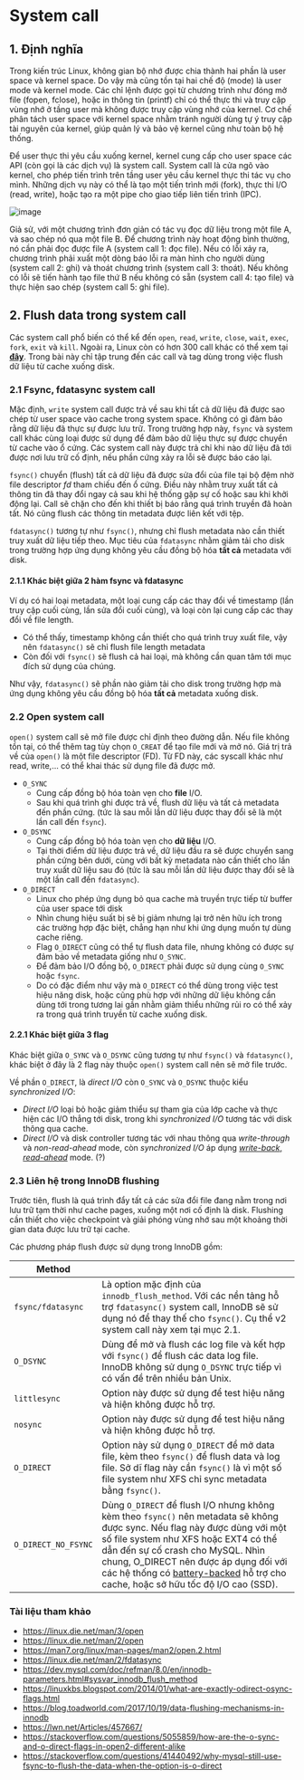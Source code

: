 # System call
## 1. Định nghĩa
Trong kiến trúc Linux, không gian bộ nhớ được chia thành hai phần là user space và kernel space. 
Do vậy mà cũng tồn tại hai chế độ (mode) là user mode và kernel mode.
Các chỉ lệnh được gọi từ chương trình như đóng mở file (fopen, fclose), hoặc in thông tin (printf) chỉ có thể thực thi và truy cập vùng nhớ ở tầng user mà không được truy cập vùng nhớ của kernel.
Cơ chế phân tách user space với kernel space nhằm tránh người dùng tự ý truy cập tài nguyên của kernel, giúp quản lý và bảo vệ kernel cũng như toàn bộ hệ thống.

Để user thực thi yêu cầu xuống kernel, kernel cung cấp cho user space các API (còn gọi là các dịch vụ) là system call.
System call là cửa ngõ vào kernel, cho phép tiến trình trên tầng user yêu cầu kernel thực thi tác vụ cho mình.
Những dịch vụ này có thể là tạo một tiến trình mới (fork), thực thi I/O (read, write), hoặc tạo ra một pipe cho giao tiếp liên tiến trình (IPC).

![image](https://user-images.githubusercontent.com/83684068/124892365-026b2780-e004-11eb-93f7-b430fe8fdabd.png)

Giả sử, với một chương trình đơn giản có tác vụ đọc dữ liệu trong một file A, và sao chép nó qua một file B.
Để chương trình này hoạt động bình thường, nó cần phải đọc được file A (system call 1: đọc file).
Nếu có lỗi xảy ra, chương trình phải xuất một dòng báo lỗi ra màn hình cho người dùng (system call 2: ghi) và thoát chương trình (system call 3: thoát).
Nếu không có lỗi sẽ tiến hành tạo file thứ B nếu không có sẵn (system call 4: tạo file) và thực hiện sao chép (system call 5: ghi file).

## 2. Flush data trong system call
Các system call phổ biến có thể kể đến `open`, `read`, `write`, `close`, `wait`, `exec`, `fork`, `exit` và `kill`. Ngoài ra, Linux còn có hơn 300 call khác có thể xem tại [**đây**](https://man7.org/linux/man-pages/man2/syscalls.2.html). Trong bài này chỉ tập trung đến các call và tag dùng trong việc flush dữ liệu từ cache xuống disk.

### 2.1 Fsync, fdatasync system call
Mặc định, `write` system call được trả về sau khi tất cả dữ liệu đã được sao chép từ user space vào cache trong system space. Không có gì đảm bảo rằng dữ liệu đã thực sự được lưu trữ. Trong trường hợp này, `fsync` và system call khác cùng loại được sử dụng để đảm bảo dữ liệu thực sự được chuyển từ cache vào ổ cứng. Các system call này được trả chỉ khi nào dữ liệu đã tới được nơi lưu trữ cố định, nếu phần cứng xảy ra lỗi sẽ được báo cáo lại.

`fsync()` chuyển (flush) tất cả dữ liệu đã được sửa đổi của file tại bộ đệm nhờ file descriptor *fd* tham chiếu đến ổ cứng. Điều này nhằm truy xuất tất cả thông tin đã thay đổi ngay cả sau khi hệ thống gặp sự cố hoặc sau khi khởi động lại. Call sẽ chặn cho đến khi thiết bị báo rằng quá trình truyền đã hoàn tất. Nó cũng flush các thông tin metadata được liên kết với tệp.

`fdatasync()` tương tự như `fsync()`, nhưng chỉ flush metadata nào cần thiết truy xuất dữ liệu tiếp theo. Mục tiêu của `fdatasync` nhằm giảm tải cho disk trong trường hợp ứng dụng không yêu cầu đồng bộ hóa **tất cả** metadata với disk.

#### 2.1.1 Khác biệt giữa 2 hàm fsync và fdatasync
Ví dụ có hai loại metadata, một loại cung cấp các thay đổi về timestamp (lần truy cập cuối cùng, lần sửa đổi cuối cùng), và loại còn lại cung cấp các thay đổi về file length.
- Có thể thấy, timestamp không cần thiết cho quá trình truy xuất file, vậy nên `fdatasync()` sẽ chỉ flush file length metadata
- Còn đối với `fsync()` sẽ flush cả hai loại, mà không cần quan tâm tới mục đích sử dụng của chúng.

Như vậy, `fdatasync()` sẽ phần nào giảm tải cho disk trong trường hợp mà ứng dụng không yêu cầu đồng bộ hóa **tất cả** metadata xuống disk.
### 2.2 Open system call
`open()` system call sẽ mở file được chỉ định theo đường dẫn. Nếu file không tồn tại, có thể thêm tag tùy chọn `O_CREAT` để tạo file mới và mở nó.
Giá trị trả về của `open()` là một file descriptor (FD). Từ FD này, các syscall khác như read, write,... có thể khai thác sử dụng file đã được mở.

- `O_SYNC`
  - Cung cấp đồng bộ hóa toàn vẹn cho **file** I/O.
  - Sau khi quá trình ghi được trả về, flush dữ liệu và tất cả metadata đến phần cứng. (tức là sau mỗi lần dữ liệu được thay đổi sẽ là một lần call đến `fsync`).
- `O_DSYNC`
  - Cung cấp đồng bộ hóa toàn vẹn cho **dữ liệu** I/O.
  - Tại thời điểm dữ liệu được trả về, dữ liệu đầu ra sẽ được chuyển sang phần cứng bên dưới, cùng với bất kỳ metadata nào cần thiết cho lần truy xuất dữ liệu sau đó (tức là sau mỗi lần dữ liệu được thay đổi sẽ là một lần call đến `fdatasync`).
- `O_DIRECT` 
  - Linux cho phép ứng dụng bỏ qua cache mà truyền trực tiếp từ buffer của user space tới disk
  - Nhìn chung hiệu suất bị sẽ bị giảm nhưng lại trở nên hữu ích trong các trường hợp đặc biệt, chẳng hạn như khi ứng dụng muốn tự dùng cache riêng.
  - Flag `O_DIRECT` cũng có thể tự flush data file, nhưng không có được sự đảm bảo về metadata giống như `O_SYNC`.
  - Để đảm bảo I/O đồng bộ, `O_DIRECT` phải được sử dụng cùng `O_SYNC` hoặc `fsync`.
  - Do có đặc điểm như vậy mà `O_DIRECT` có thể dùng trong việc test hiệu năng disk, hoặc cũng phù hợp với những dữ liệu không cần dùng tới trong tương lai gần nhằm giảm thiểu những rủi ro có thể xảy ra trong quá trình truyền từ cache xuống disk.

#### 2.2.1 Khác biệt giữa 3 flag 
Khác biệt giữa `O_SYNC` và `O_DSYNC` cũng tương tự như `fsync()` và `fdatasync()`, khác biệt ở đây là 2 flag này thuộc `open()` system call nên sẽ mở file trước.

Về phần `O_DIRECT`, là *direct I/O* còn `O_SYNC` và `O_DSYNC` thuộc kiểu *synchronized I/O*:
- *Direct I/O* loại bỏ hoặc giảm thiểu sự tham gia của lớp cache và thực hiện các I/O thẳng tới disk, trong khi *synchronized I/O* tương tác với disk thông qua cache.
- *Direct I/O* và disk controller tương tác với nhau thông qua *write-through* và *non-read-ahead* mode, còn *synchronized I/O* áp dụng [*write-back*, *read-ahead*](https://github.com/huynp1999/huynp/blob/master/Linux/Filesystem/RAID/RAID-card-function.md#data-write-policies) mode. (?)


### 2.3 Liên hệ trong InnoDB flushing
Trước tiên, flush là quá trình đẩy tất cả các sửa đổi file đang nằm trong nơi lưu trữ tạm thời như cache pages, xuống một nơi cố định là disk. Flushing cần thiết cho việc checkpoint và giải phóng vùng nhớ sau một khoảng thời gian data được lưu trữ tại cache.

Các phương pháp flush được sử dụng trong InnoDB gồm:

|  Method |  |
| ------------- |-------------|
| `fsync/fdatasync`      | Là option mặc định của `innodb_flush_method`. Với các nền tảng hỗ trợ `fdatasync()` system call, InnoDB sẽ sử dụng nó để thay thế cho `fsync()`. Cụ thể v2 system call này xem tại mục 2.1.    |
| `O_DSYNC`      | Dùng để mở và flush các log file và kết hợp với `fsync()` để flush các data log file. InnoDB không sử dụng `O_DSYNC` trực tiếp vì có vấn đề trên nhiều bản Unix.     |
|   `littlesync`   |  Option này được sử dụng để test hiệu năng và hiện không được hỗ trợ.  |
|   `nosync`   |   Option này được sử dụng để test hiệu năng và hiện không được hỗ trợ. |
|  `O_DIRECT`   |  Option này sử dụng `O_DIRECT` để mở data file, kèm theo `fsync()` để flush data và log file. Sở dĩ flag này cần `fsync()` là vì một số file system như XFS chỉ sync metadata bằng `fsync()`.    |
|    `O_DIRECT_NO_FSYNC`  | Dùng `O_DIRECT` để flush I/O nhưng không kèm theo `fsync()` nên metadata sẽ không được sync. Nếu flag này được dùng với một số file system như XFS hoặc EXT4 có thể dẫn đến sự cố crash cho MySQL. Nhìn chung, O_DIRECT nên được áp dụng đối với các hệ thống có [battery-backed](https://en.wiktionary.org/wiki/battery-backed) hỗ trợ cho cache, hoặc sở hữu tốc độ I/O cao (SSD).  |
 

### Tài liệu tham khảo
- https://linux.die.net/man/3/open
- https://linux.die.net/man/2/open
- https://man7.org/linux/man-pages/man2/open.2.html
- https://linux.die.net/man/2/fdatasync
- https://dev.mysql.com/doc/refman/8.0/en/innodb-parameters.html#sysvar_innodb_flush_method
- https://linuxkbs.blogspot.com/2014/01/what-are-exactly-odirect-osync-flags.html
- https://blog.toadworld.com/2017/10/19/data-flushing-mechanisms-in-innodb
- https://lwn.net/Articles/457667/
- https://stackoverflow.com/questions/5055859/how-are-the-o-sync-and-o-direct-flags-in-open2-different-alike
- https://stackoverflow.com/questions/41440492/why-mysql-still-use-fsync-to-flush-the-data-when-the-option-is-o-direct
